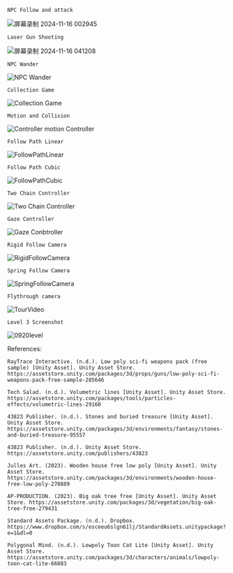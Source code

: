 ```
NPC Follow and attack
```
![屏幕录制 2024-11-16 002945](https://github.com/user-attachments/assets/e118eafe-1f2b-4b74-bd5a-264fc253332e)


```
Laser Gun Shooting
```
![屏幕录制 2024-11-16 041208](https://github.com/user-attachments/assets/7418b881-3f12-458d-9c2c-77807976c4f9)


```
NPC Wander
```
![NPC Wander](https://github.com/user-attachments/assets/7e4d4619-0b21-45da-a35d-d570876f7ccc)

```
Collection Game
```
![Collection Game](https://github.com/user-attachments/assets/697fcbd4-fe8d-4462-bae3-a3dff54c7b41)

```
Motion and Collision
```
![Controller motion Controller](https://github.com/user-attachments/assets/0e35cb98-1a83-4271-8e41-9b608c64f6f5)


```
Follow Path Linear
```

![FollowPathLinear](https://github.com/user-attachments/assets/e583c0a6-579f-4e74-900a-aaf9100198e7)

```
Follow Path Cubic
```
![FollowPathCubic](https://github.com/user-attachments/assets/c744ef0c-934b-4225-85fe-dc0fa574df42)

```
Two Chain Controller
```
![Two Chain Controller](https://github.com/user-attachments/assets/6a2604ee-9a0f-4233-9155-76db46b0d76d)

```
Gaze Controller
```
![Gaze Conbtroller](https://github.com/user-attachments/assets/9d157951-bc97-464a-91af-bc89d6928f42)

```
Rigid Follow Camera
```
![RigidFollowCamera](https://github.com/user-attachments/assets/d1787995-fcd2-4f00-8d9d-7534a7125525)


```
Spring Follow Camera
```
![SpringFollowCamera](https://github.com/user-attachments/assets/d7ef87b5-32f7-4373-991d-73116815cbfe)


```
Flythrough camera

```
![TourVideo](https://github.com/user-attachments/assets/e909f9f0-6dc3-4c98-a524-b4b10778c6f1)



```
Level 3 Screenshot
```
![0920level](https://github.com/user-attachments/assets/e4041758-996c-480d-b34b-446714c03375)

References:
```
RayTrace Interactive. (n.d.). Low poly sci-fi weapons pack (free sample) [Unity Asset]. Unity Asset Store. https://assetstore.unity.com/packages/3d/props/guns/low-poly-sci-fi-weapons-pack-free-sample-285646

Tech Salad. (n.d.). Volumetric lines [Unity Asset]. Unity Asset Store. https://assetstore.unity.com/packages/tools/particles-effects/volumetric-lines-29160

43823 Publisher. (n.d.). Stones and buried treasure [Unity Asset]. Unity Asset Store. https://assetstore.unity.com/packages/3d/environments/fantasy/stones-and-buried-treasure-95557

43823 Publisher. (n.d.). Unity Asset Store. https://assetstore.unity.com/publishers/43823

Julles Art. (2023). Wooden house free low poly [Unity Asset]. Unity Asset Store. https://assetstore.unity.com/packages/3d/environments/wooden-house-free-low-poly-270889

AP-PRODUCTION. (2023). Big oak tree free [Unity Asset]. Unity Asset Store. https://assetstore.unity.com/packages/3d/vegetation/big-oak-tree-free-279431

Standard Assets Package. (n.d.). Dropbox. https://www.dropbox.com/s/esceeu6slgn61lj/StandardAssets.unitypackage?e=1&dl=0

Polygonal Mind. (n.d.). Lowpoly Toon Cat Lite [Unity Asset]. Unity Asset Store. https://assetstore.unity.com/packages/3d/characters/animals/lowpoly-toon-cat-lite-66083

```
